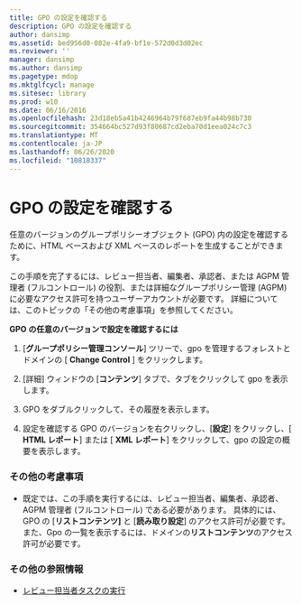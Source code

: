 ```yaml
---
title: GPO の設定を確認する
description: GPO の設定を確認する
author: dansimp
ms.assetid: bed956d0-082e-4fa9-bf1e-572d0d3d02ec
ms.reviewer: ''
manager: dansimp
ms.author: dansimp
ms.pagetype: mdop
ms.mktglfcycl: manage
ms.sitesec: library
ms.prod: w10
ms.date: 06/16/2016
ms.openlocfilehash: 23d18eb5a41b4246964b79f687eb9fa44b98b730
ms.sourcegitcommit: 354664bc527d93f80687cd2eba70d1eea024c7c3
ms.translationtype: MT
ms.contentlocale: ja-JP
ms.lasthandoff: 06/26/2020
ms.locfileid: "10818337"
---
```

# GPO の設定を確認する


任意のバージョンのグループポリシーオブジェクト (GPO) 内の設定を確認するために、HTML ベースおよび XML ベースのレポートを生成することができます。

この手順を完了するには、レビュー担当者、編集者、承認者、または AGPM 管理者 (フルコントロール) の役割、または詳細なグループポリシー管理 (AGPM) に必要なアクセス許可を持つユーザーアカウントが必要です。 詳細については、このトピックの「その他の考慮事項」を参照してください。

**GPO の任意のバージョンで設定を確認するには**

1.  [**グループポリシー管理コンソール**] ツリーで、gpo を管理するフォレストとドメインの [ **Change Control** ] をクリックします。

2.  [詳細] ウィンドウの [**コンテンツ**] タブで、タブをクリックして gpo を表示します。

3.  GPO をダブルクリックして、その履歴を表示します。

4.  設定を確認する GPO のバージョンを右クリックし、[**設定**] をクリックし、[ **HTML レポート**] または [ **XML レポート**] をクリックして、gpo の設定の概要を表示します。

### その他の考慮事項

-   既定では、この手順を実行するには、レビュー担当者、編集者、承認者、AGPM 管理者 (フルコントロール) である必要があります。 具体的には、GPO の [**リストコンテンツ]** と [**読み取り設定**] のアクセス許可が必要です。 また、Gpo の一覧を表示するには、ドメインの**リストコンテンツ**のアクセス許可が必要です。

### その他の参照情報

-   [レビュー担当者タスクの実行](performing-reviewer-tasks-agpm30ops.md)

 

 





